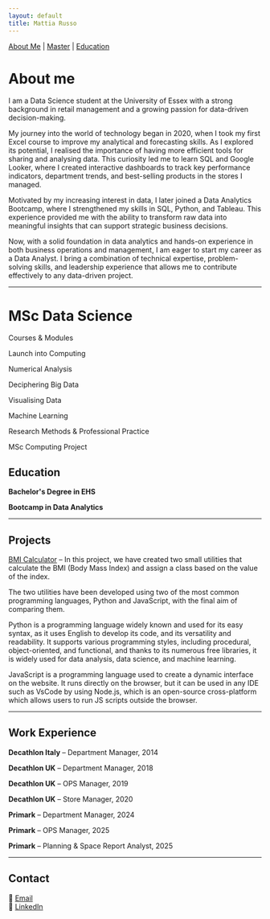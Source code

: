 ```yaml
---
layout: default
title: Mattia Russo
---
```



[About Me](#about-me) | [Master](#master) | [Education](#education)

# About me 

I am a Data Science student at the University of Essex with a strong background in retail management and a growing passion for data-driven decision-making.

My journey into the world of technology began in 2020, when I took my first Excel course to improve my analytical and forecasting skills. As I explored its potential, I realised the importance of having more efficient tools for sharing and analysing data. This curiosity led me to learn SQL and Google Looker, where I created interactive dashboards to track key performance indicators, department trends, and best-selling products in the stores I managed.

Motivated by my increasing interest in data, I later joined a Data Analytics Bootcamp, where I strengthened my skills in SQL, Python, and Tableau. This experience provided me with the ability to transform raw data into meaningful insights that can support strategic business decisions.

Now, with a solid foundation in data analytics and hands-on experience in both business operations and management, I am eager to start my career as a Data Analyst. I bring a combination of technical expertise, problem-solving skills, and leadership experience that allows me to contribute effectively to any data-driven project.

---

# MSc Data Science

Courses & Modules

Launch into Computing

Numerical Analysis

Deciphering Big Data

Visualising Data

Machine Learning

Research Methods & Professional Practice

MSc Computing Project

## Education

**Bachelor's Degree in EHS**

**Bootcamp in Data Analytics**

---

## Projects

[BMI Calculator](https://github.com/matt9891-stack/Utilty_BMI.git) – In this project, we have created two small utilities that calculate the BMI (Body Mass Index) and assign a class based on the value of the index.

The two utilities have been developed using two of the most common programming languages, Python and JavaScript, with the final aim of comparing them.

Python is a programming language widely known and used for its easy syntax, as it uses English to develop its code, and its versatility and readability. It supports various programming styles, including procedural, object-oriented, and functional, and thanks to its numerous free libraries, it is widely used for data analysis, data science, and machine learning.

JavaScript is a programming language used to create a dynamic interface on the website. It runs directly on the browser, but it can be used in any IDE such as VsCode by using Node.js, which is an open-source cross-platform which allows users to run JS scripts outside the browser.  

---

## Work Experience

**Decathlon Italy** – Department Manager, 2014  

**Decathlon UK** – Department Manager, 2018  

**Decathlon UK** – OPS Manager, 2019  

**Decathlon UK** – Store Manager, 2020  

**Primark** – Department Manager, 2024  

**Primark** – OPS Manager, 2025  

**Primark** – Planning & Space Report Analyst, 2025

---

## Contact

📧 [Email](mailto:mr25377@essex.ac.uk)  
💼 [LinkedIn](https://www.linkedin.com/in/mattia-russo-172934153)

